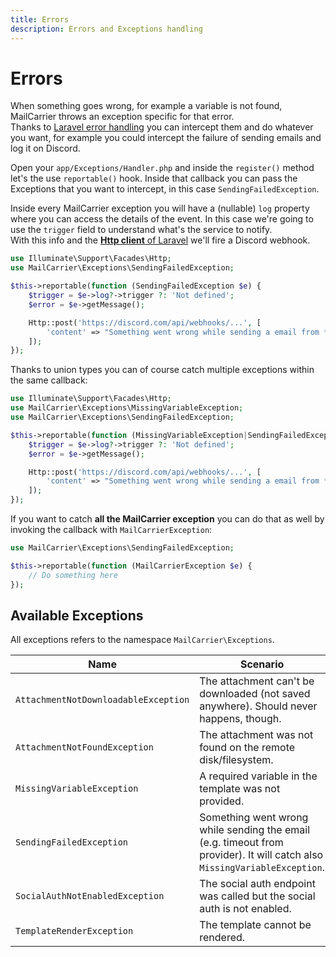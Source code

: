 ```yaml
---
title: Errors
description: Errors and Exceptions handling 
---
```


# Errors

When something goes wrong, for example a variable is not found, MailCarrier throws an exception specific for that error.  
Thanks to [Laravel error handling](https://laravel.com/docs/errors) you can intercept them and do whatever you want, for example you could intercept the failure of sending emails and log it on Discord.

Open your `app/Exceptions/Handler.php` and inside the `register()` method let's the use `reportable()` hook. Inside that callback you can pass the Exceptions that you want to intercept, in this case `SendingFailedException`.

Inside every MailCarrier exception you will have a (nullable) `log` property where you can access the details of the event. In this case we're going to use the `trigger` field to understand what's the service to notify.  
With this info and the [**Http client** of Laravel](https://laravel.com/docs/http-client) we'll fire a Discord webhook.

```php
use Illuminate\Support\Facades\Http;
use MailCarrier\Exceptions\SendingFailedException;

$this->reportable(function (SendingFailedException $e) {
    $trigger = $e->log?->trigger ?: 'Not defined';
    $error = $e->getMessage();

    Http::post('https://discord.com/api/webhooks/...', [
        'content' => "Something went wrong while sending a email from **{$trigger}** with error: {$error}",
    ]);
});
```

Thanks to union types you can of course catch multiple exceptions within the same callback:

```php
use Illuminate\Support\Facades\Http;
use MailCarrier\Exceptions\MissingVariableException;
use MailCarrier\Exceptions\SendingFailedException;

$this->reportable(function (MissingVariableException|SendingFailedException $e) {
    $trigger = $e->log?->trigger ?: 'Not defined';
    $error = $e->getMessage();

    Http::post('https://discord.com/api/webhooks/...', [
        'content' => "Something went wrong while sending a email from **{$trigger}** with error: {$error}",
    ]);
});
```

If you want to catch **all the MailCarrier exception** you can do that as well by invoking the callback with `MailCarrierException`:

```php
use MailCarrier\Exceptions\SendingFailedException;

$this->reportable(function (MailCarrierException $e) {
    // Do something here
});
```

## Available Exceptions

All exceptions refers to the namespace `MailCarrier\Exceptions`.

<table>
  <thead>
    <tr>
      <th>Name</th>
      <th>Scenario</th>
    </tr>
  </thead>
  <tbody>
    <tr>
      <td width="300px"><code>AttachmentNotDownloadableException</code></td>
      <td>The attachment can't be downloaded (not saved anywhere). Should never happens, though.</td>
    </tr>
    <tr>
      <td><code>AttachmentNotFoundException</code></td>
      <td>The attachment was not found on the remote disk/filesystem.</td>
    </tr>
    <tr>
      <td><code>MissingVariableException</code></td>
      <td>A required variable in the template was not provided.</td>
    </tr>
    <tr>
      <td><code>SendingFailedException</code></td>
      <td>Something went wrong while sending the email (e.g. timeout from provider). It will catch also <code>MissingVariableException</code>.</td>
    </tr>
    <tr>
      <td><code>SocialAuthNotEnabledException</code></td>
      <td>The social auth endpoint was called but the social auth is not enabled.</td>
    </tr>
    <tr>
      <td><code>TemplateRenderException</code></td>
      <td>The template cannot be rendered.</td>
    </tr>
  </tbody>
</table>